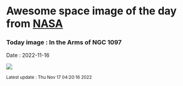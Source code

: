 
# Awesome space image of the day from [NASA](https://api.nasa.gov/)

### Today image : In the Arms of NGC 1097
Date : 2022-11-16

![](https://apod.nasa.gov/apod/image/2211/NGC-1097-LRGB_Ha-rev-12-2022_1024.jpg)

<small>Latest update : Thu Nov 17 04:20:16 2022</small>
        
